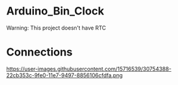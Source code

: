 # Arduino_Bin_Clock

Warning: This project doesn't have RTC

# Connections

https://user-images.githubusercontent.com/15716539/30754388-22cb353c-9fe0-11e7-9497-8856106cfdfa.png
